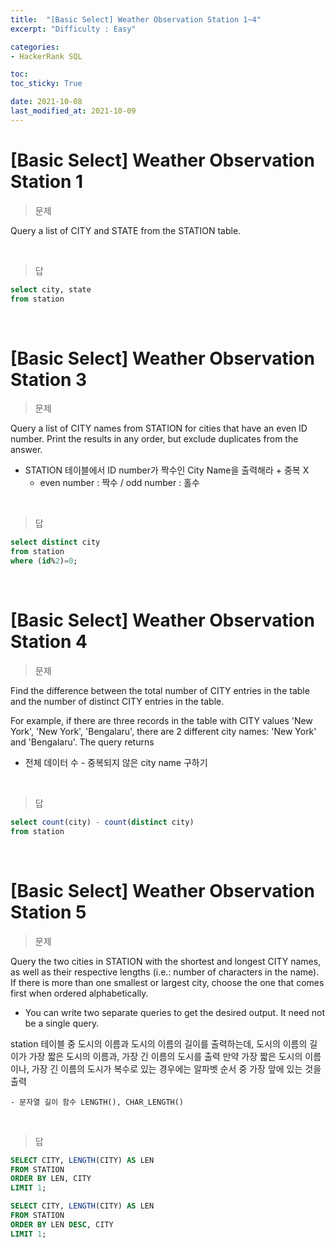 ```yaml
---
title:  "[Basic Select] Weather Observation Station 1~4"
excerpt: "Difficulty : Easy"

categories:
- HackerRank SQL

toc: 
toc_sticky: True

date: 2021-10-08
last_modified_at: 2021-10-09
---
```


# [Basic Select] Weather Observation Station 1

> 문제

Query a list of CITY and STATE from the STATION table.


<br>

> 답

```sql
select city, state
from station
```

<br>

# [Basic Select] Weather Observation Station 3

> 문제

Query a list of CITY names from STATION for cities that have an even ID number. Print the results in any order, but exclude duplicates from the answer.

- STATION 테이블에서 ID number가 짝수인 City Name을 출력해라 + 중복 X
  - even number : 짝수 / odd number : 홀수

<br>

> 답

```sql
select distinct city 
from station
where (id%2)=0;
```

<br>

# [Basic Select] Weather Observation Station 4

> 문제

Find the difference between the total number of CITY entries in the table and the number of distinct CITY entries in the table.

For example, if there are three records in the table with CITY values 'New York', 'New York', 'Bengalaru', there are 2 different city names: 'New York' and 'Bengalaru'. The query returns 

- 전체 데이터 수 - 중복되지 않은 city name 구하기

<br>

> 답

```sql
select count(city) - count(distinct city)
from station
```

<br>

# [Basic Select] Weather Observation Station 5

> 문제

Query the two cities in STATION with the shortest and longest CITY names, as well as their respective lengths (i.e.: number of characters in the name). If there is more than one smallest or largest city, choose the one that comes first when ordered alphabetically. 

- You can write two separate queries to get the desired output. It need not be a single query.

station 테이블 중 도시의 이름과 도시의 이름의 길이를 출력하는데, 도시의 이름의 길이가 가장 짧은 도시의 이름과, 가장 긴 이름의 도시를 출력
만약 가장 짧은 도시의 이름이나, 가장 긴 이름의 도시가 복수로 있는 경우에는 알파벳 순서 중 가장 앞에 있는 것을 출력

    - 문자열 길이 함수 LENGTH(), CHAR_LENGTH()

<br>

> 답

```sql
SELECT CITY, LENGTH(CITY) AS LEN
FROM STATION
ORDER BY LEN, CITY
LIMIT 1;

SELECT CITY, LENGTH(CITY) AS LEN
FROM STATION
ORDER BY LEN DESC, CITY 
LIMIT 1;
```
